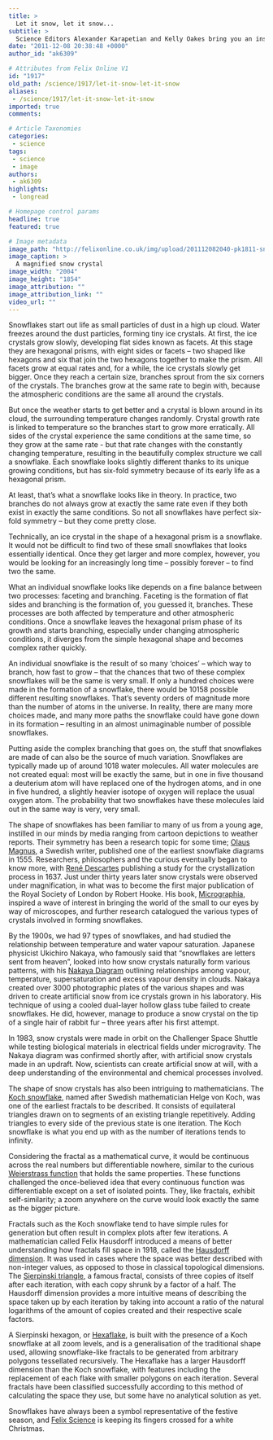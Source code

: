 ```yaml
---
title: >
  Let it snow, let it snow...
subtitle: >
  Science Editors Alexander Karapetian and Kelly Oakes bring you an inside look into snowflakes
date: "2011-12-08 20:38:48 +0000"
author_id: "ak6309"

# Attributes from Felix Online V1
id: "1917"
old_path: /science/1917/let-it-snow-let-it-snow
aliases:
 - /science/1917/let-it-snow-let-it-snow
imported: true
comments:

# Article Taxonomies
categories:
 - science
tags:
 - science
 - image
authors:
 - ak6309
highlights:
 - longread

# Homepage control params
headline: true
featured: true

# Image metadata
image_path: "http://felixonline.co.uk/img/upload/201112082040-pk1811-snowflake_-_microphotograph_by_artgeek.jpg"
image_caption: >
  A magnified snow crystal
image_width: "2004"
image_height: "1854"
image_attribution: ""
image_attribution_link: ""
video_url: ""
---
```


Snowflakes start out life as small particles of dust in a high up cloud. Water freezes around the dust particles, forming tiny ice crystals. At first, the ice crystals grow slowly, developing flat sides known as facets. At this stage they are hexagonal prisms, with eight sides or facets – two shaped like hexagons and six that join the two hexagons together to make the prism. All facets grow at equal rates and, for a while, the ice crystals slowly get bigger. Once they reach a certain size, branches sprout from the six corners of the crystals. The branches grow at the same rate to begin with, because the atmospheric conditions are the same all around the crystals.

But once the weather starts to get better and a crystal is blown around in its cloud, the surrounding temperature changes randomly. Crystal growth rate is linked to temperature so the branches start to grow more erratically. All sides of the crystal experience the same conditions at the same time, so they grow at the same rate - but that rate changes with the constantly changing temperature, resulting in the beautifully complex structure we call a snowflake. Each snowflake looks slightly different thanks to its unique growing conditions, but has six-fold symmetry because of its early life as a hexagonal prism.

At least, that’s what a snowflake looks like in theory. In practice, two branches do not always grow at exactly the same rate even if they both exist in exactly the same conditions. So not all snowflakes have perfect six-fold symmetry – but they come pretty close.

Technically, an ice crystal in the shape of a hexagonal prism is a snowflake. It would not be difficult to find two of these small snowflakes that looks essentially identical. Once they get larger and more complex, however, you would be looking for an increasingly long time – possibly forever – to find two the same.

What an individual snowflake looks like depends on a fine balance between two processes: faceting and branching. Faceting is the formation of flat sides and branching is the formation of, you guessed it, branches. These processes are both affected by temperature and other atmospheric conditions. Once a snowflake leaves the hexagonal prism phase of its growth and starts branching, especially under changing atmospheric conditions, it diverges from the simple hexagonal shape and becomes complex rather quickly.

An individual snowflake is the result of so many ‘choices’ – which way to branch, how fast to grow – that the chances that two of these complex snowflakes will be the same is very small. If only a hundred choices were made in the formation of a snowflake, there would be 10158 possible different resulting snowflakes. That’s seventy orders of magnitude more than the number of atoms in the universe. In reality, there are many more choices made, and many more paths the snowflake could have gone down in its formation – resulting in an almost unimaginable number of possible snowflakes.

Putting aside the complex branching that goes on, the stuff that snowflakes are made of can also be the source of much variation. Snowflakes are typically made up of around 1018 water molecules. All water molecules are not created equal: most will be exactly the same, but in one in five thousand a deuterium atom will have replaced one of the hydrogen atoms, and in one in five hundred, a slightly heavier isotope of oxygen will replace the usual oxygen atom. The probability that two snowflakes have these molecules laid out in the same way is very, very small.

The shape of snowflakes has been familiar to many of us from a young age, instilled in our minds by media ranging from cartoon depictions to weather reports. Their symmetry has been a research topic for some time; [Olaus Magnus](http://en.wikipedia.org/wiki/Olaus_Magnus), a Swedish writer, published one of the earliest snowflake diagrams in 1555. Researchers, philosophers and the curious eventually began to know more, with [René Descartes](http://en.wikipedia.org/wiki/Rene_descartes) publishing a study for the crystallization process in 1637. Just under thirty years later snow crystals were observed under magnification, in what was to become the first major publication of the Royal Society of London by Robert Hooke. His book, [Micrographia](http://www.gutenberg.org/catalog/world/readfile?fk_files=1500136), inspired a wave of interest in bringing the world of the small to our eyes by way of microscopes, and further research catalogued the various types of crystals involved in forming snowflakes.

By the 1900s, we had 97 types of snowflakes, and had studied the relationship between temperature and water vapour saturation. Japanese physicist Ukichiro Nakaya, who famously said that “snowflakes are letters sent from heaven”, looked into how snow crystals naturally form various patterns, with his [Nakaya Diagram](http://physicstoday.org/journals/doc/PHTOAD-ft/vol_60/iss_12/captions/70_1cap2.shtml) outlining relationships among vapour, temperature, supersaturation and excess vapour density in clouds. Nakaya created over 3000 photographic plates of the various shapes and was driven to create artificial snow from ice crystals grown in his laboratory. His technique of using a cooled dual-layer hollow glass tube failed to create snowflakes. He did, however, manage to produce a snow crystal on the tip of a single hair of rabbit fur – three years after his first attempt.

In 1983, snow crystals were made in orbit on the Challenger Space Shuttle while testing biological materials in electrical fields under microgravity. The Nakaya diagram was confirmed shortly after, with artificial snow crystals made in an updraft. Now, scientists can create artificial snow at will, with a deep understanding of the environmental and chemical processes involved.

The shape of snow crystals has also been intriguing to mathematicians. The [Koch snowflake](http://mathworld.wolfram.com/KochSnowflake.html), named after Swedish mathematician Helge von Koch, was one of the earliest fractals to be described. It consists of equilateral triangles drawn on to segments of an existing triangle repetitively. Adding triangles to every side of the previous state is one iteration. The Koch snowflake is what you end up with as the number of iterations tends to infinity.

Considering the fractal as a mathematical curve, it would be continuous across the real numbers but differentiable nowhere, similar to the curious [Weierstrass function](http://www.math.washington.edu/~conroy/general/weierstrass/weier.htm) that holds the same properties. These functions challenged the once-believed idea that every continuous function was differentiable except on a set of isolated points. They, like fractals, exhibit self-similarity; a zoom anywhere on the curve would look exactly the same as the bigger picture.

Fractals such as the Koch snowflake tend to have simple rules for generation but often result in complex plots after few iterations. A mathematician called Felix Hausdorff introduced a means of better understanding how fractals fill space in 1918, called the [Hausdorff dimension](http://mathworld.wolfram.com/HausdorffDimension.html). It was used in cases where the space was better described with non-integer values, as opposed to those in classical topological dimensions. The [Sierpinski triangle](http://mathworld.wolfram.com/SierpinskiSieve.html), a famous fractal, consists of three copies of itself after each iteration, with each copy shrunk by a factor of a half. The Hausdorff dimension provides a more intuitive means of describing the space taken up by each iteration by taking into account a ratio of the natural logarithms of the amount of copies created and their respective scale factors.

A Sierpinski hexagon, or [Hexaflake](http://en.wikipedia.org/wiki/Hexaflake), is built with the presence of a Koch snowflake at all zoom levels, and is a generalisation of the traditional shape used, allowing snowflake-like fractals to be generated from arbitrary polygons tessellated recursively. The Hexaflake has a larger Hausdorff dimension than the Koch snowflake, with features including the replacement of each flake with smaller polygons on each iteration. Several fractals have been classified successfully according to this method of calculating the space they use, but some have no analytical solution as yet.

Snowflakes have always been a symbol representative of the festive season, and [Felix Science](http://www.facebook.com/FelixScience) is keeping its fingers crossed for a white Christmas.

